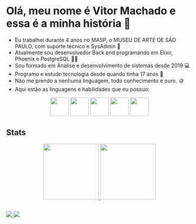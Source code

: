# Olá, meu nome é Vitor Machado e essa é a minha história 👋

* Eu trabalhei durante 4 anos no MASP, o MUSEU DE ARTE DE SÃO PAULO, com suporte técnico e SysAdmin 🎨
* Atualmente sou desenvolvedor Back end programando em Elixir, Phoenix e PostgreSQL 🧑‍🏭
* Sou formado em Ánalise e desenvolvimento de sistemas desde 2019 💻
* Programo e estudo tecnologia desde quando tinha 17 anos 👶
* Não me prendo a nenhuma linguagem, todo conhecimento é ouro. 🪙
* Aqui estão as linguagens e habilidades que eu possuo:

<div align="center">
  <img src="https://cdn.jsdelivr.net/gh/devicons/devicon/icons/elixir/elixir-original.svg" height="50" width="50" />     
  <img src="https://cdn.jsdelivr.net/gh/devicons/devicon/icons/phoenix/phoenix-original.svg" height="50" width="50" />
  <img src="https://cdn.jsdelivr.net/gh/devicons/devicon/icons/postgresql/postgresql-original.svg" height="50" width="50" />
  <img src="https://cdn.jsdelivr.net/gh/devicons/devicon/icons/linux/linux-original.svg" height="50" width="50" />
  <img src="https://cdn.jsdelivr.net/gh/devicons/devicon/icons/docker/docker-original.svg" height="50" width="50" />
</div>

## Stats
<div align="center">
  <a href="https://github.com/vitormds22/" />
    <img
      height="150"
      src="https://github-readme-stats.vercel.app/api?username=vitormds22&show_icons=true&theme=dark&include_all_commits=true&count_private=true"
    />
  </a>
  
  <a href="https://github.com/vitormds22/">
    <img
      height="150"
      src="https://github-readme-stats.vercel.app/api/top-langs/?username=vitormds22&langs_count=3&layout=compact&theme=dark"
    />
  </a>
</div>

## 
<div align="left">
    <a href="mailto:vitormds22@gmail.com alt="Gmail">
        <img src="https://img.shields.io/badge/Gmail-D14836?style=for-the-badge&logo=gmail&logoColor=white" />
    </a> 
    <a href="https://www.linkedin.com/in/vitor-machado-dev/">
        <img src="https://img.shields.io/badge/LinkedIn-0077B5?style=for-the-badge&logo=linkedin&logoColor=white">
    </a>
</div>
